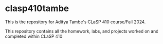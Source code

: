 # clasp410tambe

This is the repository for Aditya Tambe's CLaSP 410 course/Fall 2024.

This repository contains all the homework, labs, and projects worked on and completed within CLaSP 410